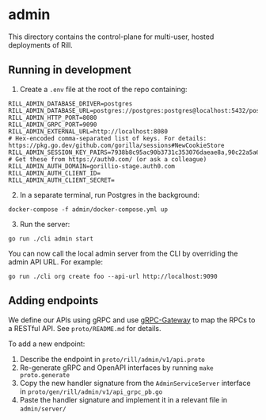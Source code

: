 # admin

This directory contains the control-plane for multi-user, hosted deployments of Rill.

## Running in development

1. Create a `.env` file at the root of the repo containing:
```
RILL_ADMIN_DATABASE_DRIVER=postgres
RILL_ADMIN_DATABASE_URL=postgres://postgres:postgres@localhost:5432/postgres
RILL_ADMIN_HTTP_PORT=8080
RILL_ADMIN_GRPC_PORT=9090
RILL_ADMIN_EXTERNAL_URL=http://localhost:8080
# Hex-encoded comma-separated list of keys. For details: https://pkg.go.dev/github.com/gorilla/sessions#NewCookieStore
RILL_ADMIN_SESSION_KEY_PAIRS=7938b8c95ac90b3731c353076daeae8a,90c22a5a6c6b442afdb46855f95eb7d6
# Get these from https://auth0.com/ (or ask a colleague)
RILL_ADMIN_AUTH_DOMAIN=gorillio-stage.auth0.com
RILL_ADMIN_AUTH_CLIENT_ID=
RILL_ADMIN_AUTH_CLIENT_SECRET=
```
2. In a separate terminal, run Postgres in the background:
```
docker-compose -f admin/docker-compose.yml up 
```
3. Run the server:
```
go run ./cli admin start
```

You can now call the local admin server from the CLI by overriding the admin API URL. For example:
```
go run ./cli org create foo --api-url http://localhost:9090
```

## Adding endpoints

We define our APIs using gRPC and use [gRPC-Gateway](https://grpc-ecosystem.github.io/grpc-gateway/) to map the RPCs to a RESTful API. See `proto/README.md` for details.

To add a new endpoint:
1. Describe the endpoint in `proto/rill/admin/v1/api.proto`
2. Re-generate gRPC and OpenAPI interfaces by running `make proto.generate`
3. Copy the new handler signature from the `AdminServiceServer` interface in `proto/gen/rill/admin/v1/api_grpc_pb.go`
4. Paste the handler signature and implement it in a relevant file in `admin/server/`
